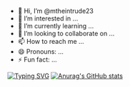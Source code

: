 - 👋 Hi, I’m @mtheintrude23
- 👀 I’m interested in ...
- 🌱 I’m currently learning ...
- 💞️ I’m looking to collaborate on ...
- 📫 How to reach me ...
- 😄 Pronouns: ...
- ⚡ Fun fact: ...

[![Typing SVG](https://readme-typing-svg.demolab.com?font=Itim&pause=1000&color=11F7E5&background=1E37FF00&center=true&vCenter=true&width=435&lines=+We+are+building+a+bot+named+H.Duong;Owner+Of+H.Duong+Bot)](https://git.io/typing-svg)
[![Anurag's GitHub stats](https://github-readme-stats.vercel.app/api?username=mtheintrude23)](https://github.com/anuraghazra/github-readme-stats)
